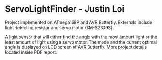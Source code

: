 # ServoLightFinder - Justin Loi
Project implemented on ATmega169P and AVR Butterfly. Externals include light detecting resistor and servo motor (SM-S2309S).

A light sensor that will either find the angle with the most amount light or the least amount of light using a servo motor. The mode and the current optimal angle is displayed on LCD screen of AVR Butterfly.
More project details located inside PDF report.
